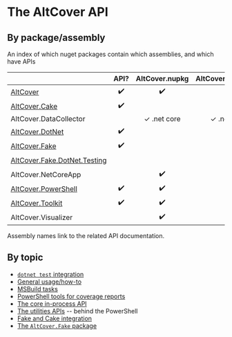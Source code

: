 # The AltCover API

## By package/assembly

An index of which nuget packages contain which assemblies, and which have APIs

| | API? | AltCover.nupkg | AltCover.Api.nupkg | AltCover.Global.nupkg | AltCover.Visualizer.nupkg | AltCover.Fake.nupkg |
| --- | :---: | :---: |  :---: |  :---: | :---: | :---: | 
| [AltCover](./AltCover) | ✔️ | ✔️ | ✔️ | ✓ .net core |   |   |
| [AltCover.Cake](./AltCover.Cake/AltCover.Cake-apidoc) | ✔️ |   | ✔️ |   |   |   |
| AltCover.DataCollector |  | ✓ .net core | ✓ .net core | ✓ .net core |   |   |
| [AltCover.DotNet](./AltCover.DotNet) | ✔️ |  | ✔️ |   |   |   |
| [AltCover.Fake](./AltCover.Fake/Fake-fsapidoc) | ✔️ |   | ✔️ |   |   |   |
| [AltCover.Fake.DotNet.Testing](./AltCover.Fake.DotNet.Testing.AltCover) |   |   |   |   |   | ✔️ |
| AltCover.NetCoreApp |   | ✔️ | ✔️ | ✓ .net core |   |   |
| [AltCover.PowerShell](./AltCover.PowerShell/AltCover.PowerShell-apidoc) | ✔️ | ✔️ | ✔️ | ✓ .net core |   |   |
| [AltCover.Toolkit](./AltCover.Toolkit) | ✔️ | ✔️ | ✔️ | ✓ .net core |   |   |
| AltCover.Visualizer |  | ✔️ | | | ✓ .net core  |   |

Assembly names link to the related API documentation.

## By topic

* [`dotnet test` integration](%60dotnet-test%60-integration)
* [General usage/how-to](Usage)
* [MSBuild tasks](AltCover/Tasks-fsapidoc)
* [PowerShell tools for coverage reports](PowerShell-integration)
* [The core in-process API](AltCover/)
* [The utilities APIs](AltCover.Toolkit) -- behind the PowerShell
* [Fake and Cake integration](Fake-and-Cake-integration)
* [The `AltCover.Fake` package](AltCover.Fake.DotNet.Testing.AltCover/)


